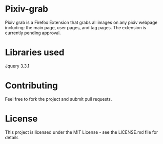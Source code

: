 # Pixiv-grab

Pixiv grab is a Firefox Extension that grabs all images on any pixiv webpage including: the main page, user pages, and tag pages. The extension is currently pending approval.

# Libraries used

Jquery 3.3.1

# Contributing

Feel free to fork the project and submit pull requests.

# License

This project is licensed under the MIT License - see the LICENSE.md file for details